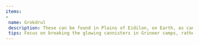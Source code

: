 ```yaml
---
items:
-
 name: Grokdrul
 description: These can be found in Plains of Eidilon, on Earth, as cannisters in Grineer camps (marked by a little mountain icon on the map)
 tips: Focus on breaking the glowing cannisters in Grineer camps, rather than relying on enemy drops. Nekros' warframe ability Desecrate can sometimes double drops from Grokdrul cannisters
---
```

